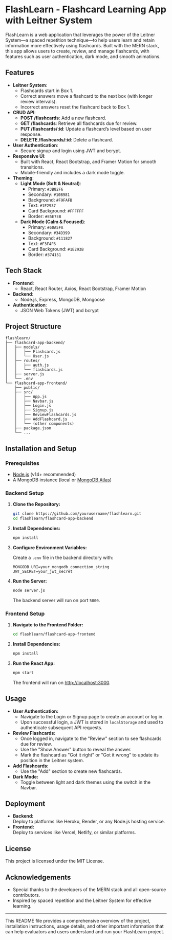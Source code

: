 # FlashLearn - Flashcard Learning App with Leitner System

FlashLearn is a web application that leverages the power of the Leitner System—a spaced repetition technique—to help users learn and retain information more effectively using flashcards. Built with the MERN stack, this app allows users to create, review, and manage flashcards, with features such as user authentication, dark mode, and smooth animations.

## Features

- **Leitner System**:
  - Flashcards start in Box 1.
  - Correct answers move a flashcard to the next box (with longer review intervals).
  - Incorrect answers reset the flashcard back to Box 1.
- **CRUD API**:
  - **POST /flashcards**: Add a new flashcard.
  - **GET /flashcards**: Retrieve all flashcards due for review.
  - **PUT /flashcards/:id**: Update a flashcard’s level based on user response.
  - **DELETE /flashcards/:id**: Delete a flashcard.
- **User Authentication**:
  - Secure signup and login using JWT and bcrypt.
- **Responsive UI**:
  - Built with React, React Bootstrap, and Framer Motion for smooth transitions.
  - Mobile-friendly and includes a dark mode toggle.
- **Theming**:
  - **Light Mode (Soft & Neutral)**:
    - Primary: `#3B82F6`
    - Secondary: `#10B981`
    - Background: `#F9FAFB`
    - Text: `#1F2937`
    - Card Background: `#FFFFFF`
    - Border: `#E5E7EB`
  - **Dark Mode (Calm & Focused)**:
    - Primary: `#60A5FA`
    - Secondary: `#34D399`
    - Background: `#111827`
    - Text: `#F3F4F6`
    - Card Background: `#1E293B`
    - Border: `#374151`

## Tech Stack

- **Frontend**:
  - React, React Router, Axios, React Bootstrap, Framer Motion
- **Backend**:
  - Node.js, Express, MongoDB, Mongoose
- **Authentication**:
  - JSON Web Tokens (JWT) and bcrypt

## Project Structure

```
flashlearn/
├── flashcard-app-backend/
│   ├── models/
│   │   ├── Flashcard.js
│   │   └── User.js
│   ├── routes/
│   │   ├── auth.js
│   │   └── flashcards.js
│   ├── server.js
│   └── .env
└── flashcard-app-frontend/
    ├── public/
    ├── src/
    │   ├── App.js
    │   ├── Navbar.js
    │   ├── Login.js
    │   ├── Signup.js
    │   ├── ReviewFlashcards.js
    │   ├── AddFlashcard.js
    │   └── (other components)
    ├── package.json
    └── ...
```

## Installation and Setup

### Prerequisites

- [Node.js](https://nodejs.org/) (v14+ recommended)
- A MongoDB instance (local or [MongoDB Atlas](https://www.mongodb.com/cloud/atlas))

### Backend Setup

1. **Clone the Repository:**

   ```bash
   git clone https://github.com/yourusername/flashlearn.git
   cd flashlearn/flashcard-app-backend
   ```

2. **Install Dependencies:**

   ```bash
   npm install
   ```

3. **Configure Environment Variables:**

   Create a `.env` file in the backend directory with:

   ```
   MONGODB_URI=your_mongodb_connection_string
   JWT_SECRET=your_jwt_secret
   ```

4. **Run the Server:**

   ```bash
   node server.js
   ```

   The backend server will run on port `5000`.

### Frontend Setup

1. **Navigate to the Frontend Folder:**

   ```bash
   cd flashlearn/flashcard-app-frontend
   ```

2. **Install Dependencies:**

   ```bash
   npm install
   ```

3. **Run the React App:**

   ```bash
   npm start
   ```

   The frontend will run on [http://localhost:3000](http://localhost:3000).

## Usage

- **User Authentication:**
  - Navigate to the Login or Signup page to create an account or log in.
  - Upon successful login, a JWT is stored in `localStorage` and used to authenticate subsequent API requests.
- **Review Flashcards:**
  - Once logged in, navigate to the "Review" section to see flashcards due for review.
  - Use the "Show Answer" button to reveal the answer.
  - Mark the flashcard as "Got it right" or "Got it wrong" to update its position in the Leitner system.
- **Add Flashcards:**
  - Use the "Add" section to create new flashcards.
- **Dark Mode:**
  - Toggle between light and dark themes using the switch in the Navbar.

## Deployment

- **Backend:**  
  Deploy to platforms like Heroku, Render, or any Node.js hosting service.
- **Frontend:**  
  Deploy to services like Vercel, Netlify, or similar platforms.

## License

This project is licensed under the MIT License.

## Acknowledgements

- Special thanks to the developers of the MERN stack and all open-source contributors.
- Inspired by spaced repetition and the Leitner System for effective learning.

---

This README file provides a comprehensive overview of the project, installation instructions, usage details, and other important information that can help evaluators and users understand and run your FlashLearn project.
